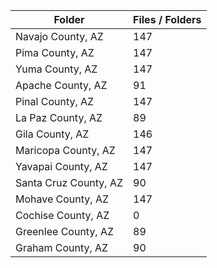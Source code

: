 | Folder                |   Files / Folders |
|-----------------------|-------------------|
| Navajo County, AZ     |               147 |
| Pima County, AZ       |               147 |
| Yuma County, AZ       |               147 |
| Apache County, AZ     |                91 |
| Pinal County, AZ      |               147 |
| La Paz County, AZ     |                89 |
| Gila County, AZ       |               146 |
| Maricopa County, AZ   |               147 |
| Yavapai County, AZ    |               147 |
| Santa Cruz County, AZ |                90 |
| Mohave County, AZ     |               147 |
| Cochise County, AZ    |                 0 |
| Greenlee County, AZ   |                89 |
| Graham County, AZ     |                90 |